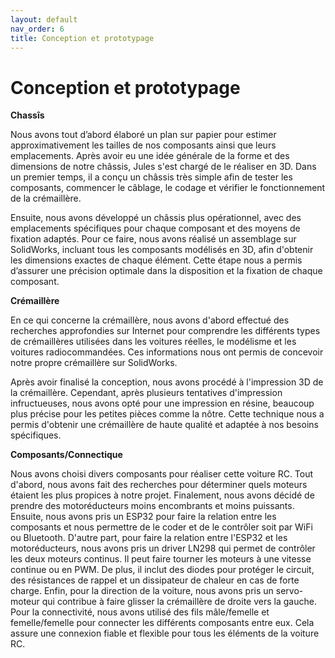 ```yaml
---
layout: default
nav_order: 6
title: Conception et prototypage
---
```


# Conception et prototypage
**Chassîs** 

  
Nous avons tout d’abord élaboré un plan sur papier pour estimer approximativement les tailles de nos composants ainsi que leurs emplacements. Après avoir eu une idée générale de la forme et des dimensions de notre châssis, Jules s'est chargé de le réaliser en 3D. Dans un premier temps, il a conçu un châssis très simple afin de tester les composants, commencer le câblage, le codage et vérifier le fonctionnement de la crémaillère.

Ensuite, nous avons développé un châssis plus opérationnel, avec des emplacements spécifiques pour chaque composant et des moyens de fixation adaptés. Pour ce faire, nous avons réalisé un assemblage sur SolidWorks, incluant tous les composants modélisés en 3D, afin d'obtenir les dimensions exactes de chaque élément. Cette étape nous a permis d’assurer une précision optimale dans la disposition et la fixation de chaque composant.

<script type="module" src="https://unpkg.com/@google/model-viewer/dist/model-viewer.min.js"></script>

<model-viewer id="viewer" alt="Modèle 3D du châssis" src="images/chassis3d.gltf" poster="images/Capture2.PNG" shadow-intensity="1" camera-controls touch-action="pan-y" style="width: 100%; height: 500px;">
</model-viewer>

**Crémaillère**
  
En ce qui concerne la crémaillère, nous avons d'abord effectué des recherches approfondies sur Internet pour comprendre les différents types de crémaillères utilisées dans les voitures réelles, le modélisme et les voitures radiocommandées. Ces informations nous ont permis de concevoir notre propre crémaillère sur SolidWorks.

Après avoir finalisé la conception, nous avons procédé à l'impression 3D de la crémaillère. Cependant, après plusieurs tentatives d'impression infructueuses, nous avons opté pour une impression en résine, beaucoup plus précise pour les petites pièces comme la nôtre. Cette technique nous a permis d'obtenir une crémaillère de haute qualité et adaptée à nos besoins spécifiques.

<model-viewer id="viewer" alt="Modèle 3D de la crémaillère" src="images/AssemblageCremaillere.gltf" poster="/docs/images/capture.jpg" shadow-intensity="1" camera-controls touch-action="pan-y" style="width: 100%; height: 500px;">
</model-viewer>


**Composants/Connectique**

Nous avons choisi divers composants pour réaliser cette voiture RC. Tout d'abord, nous avons fait des recherches pour déterminer quels moteurs étaient les plus propices à notre projet. Finalement, nous avons décidé de prendre des motoréducteurs moins encombrants et moins puissants. Ensuite, nous avons pris un ESP32 pour faire la relation entre les composants et nous permettre de le coder et de le contrôler soit par WiFi ou Bluetooth. D'autre part, pour faire la relation entre l'ESP32 et les motoréducteurs, nous avons pris un driver LN298 qui permet de contrôler les deux moteurs continus. Il peut faire tourner les moteurs à une vitesse continue ou en PWM. De plus, il inclut des diodes pour protéger le circuit, des résistances de rappel et un dissipateur de chaleur en cas de forte charge. Enfin, pour la direction de la voiture, nous avons pris un servo-moteur qui contribue à faire glisser la crémaillère de droite vers la gauche.
Pour la connectivité, nous avons utilisé des fils mâle/femelle et femelle/femelle pour connecter les différents composants entre eux. Cela assure une connexion fiable et flexible pour tous les éléments de la voiture RC.

<div style="display: flex; flex-wrap: wrap; gap: 10px;">
  <model-viewer id="viewer1" alt="Modèle 3D des moteurs" src="images/moteur RC.gltf" poster="images/capture.jpg" shadow-intensity="1" camera-controls touch-action="pan-y" style="width: 24%; height: 300px;"></model-viewer>
  <model-viewer id="viewer2" alt="Modèle 3D du driver" src="images/Driver.gltf" poster="images/capture.jpg" shadow-intensity="1" camera-controls touch-action="pan-y" style="width: 24%; height: 300px;"></model-viewer>
  <model-viewer id="viewer3" alt="Modèle 3D de l'ESP32" src="images/ESP32.gltf" poster="images/capture.jpg" shadow-intensity="1" camera-controls touch-action="pan-y" style="width: 24%; height: 300px;"></model-viewer>
  <model-viewer id="viewer4" alt="Modèle 3D du servomoteur" src="images/Servo.gltf" poster="images/capture.jpg" shadow-intensity="1" camera-controls touch-action="pan-y" style="width: 24%; height: 300px;"></model-viewer>
</div>






